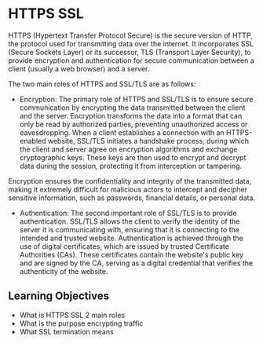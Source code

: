 # HTTPS SSL

HTTPS (Hypertext Transfer Protocol Secure) is the secure version of HTTP, the protocol used for transmitting data over the internet. It incorporates SSL (Secure Sockets Layer) or its successor, TLS (Transport Layer Security), to provide encryption and authentication for secure communication between a client (usually a web browser) and a server.

The two main roles of HTTPS and SSL/TLS are as follows:

* Encryption: The primary role of HTTPS and SSL/TLS is to ensure secure communication by encrypting the data transmitted between the client and the server. Encryption transforms the data into a format that can only be read by authorized parties, preventing unauthorized access or eavesdropping.
When a client establishes a connection with an HTTPS-enabled website, SSL/TLS initiates a handshake process, during which the client and server agree on encryption algorithms and exchange cryptographic keys. These keys are then used to encrypt and decrypt data during the session, protecting it from interception or tampering.

Encryption ensures the confidentiality and integrity of the transmitted data, making it extremely difficult for malicious actors to intercept and decipher sensitive information, such as passwords, financial details, or personal data.
* Authentication: The second important role of SSL/TLS is to provide authentication. SSL/TLS allows the client to verify the identity of the server it is communicating with, ensuring that it is connecting to the intended and trusted website.
Authentication is achieved through the use of digital certificates, which are issued by trusted Certificate Authorities (CAs). These certificates contain the website's public key and are signed by the CA, serving as a digital credential that verifies the authenticity of the website.
## Learning Objectives
* What is HTTPS SSL 2 main roles
* What is the purpose encrypting traffic
* What SSL termination means
